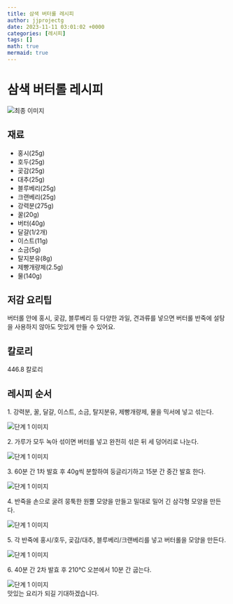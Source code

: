 ```yaml
---
title: 삼색 버터롤 레시피
author: jjprojectg
date: 2023-11-11 03:01:02 +0000
categories: [레시피]
tags: []
math: true
mermaid: true
---
```

<meta name="og:type" content="website"/>
<meta charset="UTF-8"/>
<div class="header">
  <h1>삼색 버터롤 레시피</h1>
</div>

<div class="container my-4">
  <div class="row">
    <div class="col-12 col-md-6">
      <div class="recipe-image">
        <img src="http://www.foodsafetykorea.go.kr/uploadimg/cook/10_01091_2.png" class="step-image" alt="최종 이미지"/>
      </div>
    </div>
    <div class="col-12 col-md-6">
      <div class="ingredients">
        <h2>재료</h2>
        <ul class="card">
          <li> 홍시(25g) </li>
          <li>  호두(25g) </li>
          <li>  곶감(25g) </li>
          <li> 대추(25g) </li>
          <li>  블루베리(25g) </li>
          <li>  크랜베리(25g) </li>
          <li> 강력분(275g) </li>
          <li>  꿀(20g) </li>
          <li>  버터(40g) </li>
          <li> 달걀(1/2개) </li>
          <li>  이스트(11g) </li>
          <li>  소금(5g) </li>
          <li> 탈지분유(8g) </li>
          <li>  제빵개량제(2.5g) </li>
          <li>  물(140g) </li>
</ul>
      </div>
    </div>
    <div class="col-12 col-md-6">
      <div class="ingredients">
        <h2>저감 요리팁</h2>
        <div class="card"> 
          <p>
            버터롤 안에 홍시, 곶감, 블루베리 등 다양한 과일, 견과류를 넣으면 버터롤 반죽에 설탕을 사용하지 않아도 맛있게 만들 수 있어요.
          </p>
        </div>
      </div>
      <div class="ingredients">
        <h2>칼로리</h2>
        <div class="card"> 
          <p>
            446.8 칼로리
          </p>
        </div>
      </div>
    </div>
  </div>

  <h2 class="my-4">레시피 순서</h2>
  <div class="card recipe-card">
    <div class="card-body recipe-step">
      <p class="card-text step-description">1. 강력분, 꿀, 달걀, 이스트, 소금,
탈지분유, 제빵개량제, 물을
믹서에 넣고 섞는다.</p>
      <img src="http://www.foodsafetykorea.go.kr/uploadimg/cook/20_01091_1.JPG" alt="단계 1 이미지" class="step-image"/>
    </div>
  </div>
  <div class="card recipe-card">
    <div class="card-body recipe-step">
      <p class="card-text step-description">2. 가루가 모두 녹아 섞이면 버터를
넣고 완전히 섞은 뒤 세 덩어리로
나눈다.</p>
      <img src="http://www.foodsafetykorea.go.kr/uploadimg/cook/20_01091_2.JPG" alt="단계 1 이미지" class="step-image"/>
    </div>
  </div>
  <div class="card recipe-card">
    <div class="card-body recipe-step">
      <p class="card-text step-description">3. 60분 간 1차 발효 후 40g씩
분할하여 둥글리기하고 15분 간
중간 발효 한다.</p>
      <img src="http://www.foodsafetykorea.go.kr/uploadimg/cook/20_01091_3.JPG" alt="단계 1 이미지" class="step-image"/>
    </div>
  </div>
  <div class="card recipe-card">
    <div class="card-body recipe-step">
      <p class="card-text step-description">4. 반죽을 손으로 굴려 뭉툭한 원뿔
모양을 만들고 밀대로 밀어 긴
삼각형 모양을 만든다.</p>
      <img src="http://www.foodsafetykorea.go.kr/uploadimg/cook/20_01091_4.JPG" alt="단계 1 이미지" class="step-image"/>
    </div>
  </div>
  <div class="card recipe-card">
    <div class="card-body recipe-step">
      <p class="card-text step-description">5. 각 반죽에 홍시/호두, 곶감/대추,
블루베리/크랜베리를 넣고
버터롤을 모양을 만든다.</p>
      <img src="http://www.foodsafetykorea.go.kr/uploadimg/cook/20_01091_5.JPG" alt="단계 1 이미지" class="step-image"/>
    </div>
  </div>
  <div class="card recipe-card">
    <div class="card-body recipe-step">
      <p class="card-text step-description">6. 40분 간 2차 발효 후 210℃
오븐에서 10분 간 굽는다.</p>
      <img src="http://www.foodsafetykorea.go.kr/uploadimg/cook/20_01091_6.JPG" alt="단계 1 이미지" class="step-image"/>
    </div>
  </div>

</div>
맛있는 요리가 되길 기대하겠습니다.
